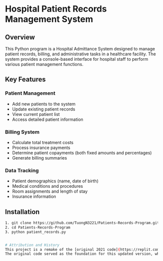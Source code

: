 # Hospital Patient Records Management System

## Overview
This Python program is a Hospital Admittance System designed to manage patient records, billing, and administrative tasks in a healthcare facility. The system provides a console-based interface for hospital staff to perform various patient management functions.

## Key Features

### Patient Management
- Add new patients to the system  
- Update existing patient records  
- View current patient list  
- Access detailed patient information  

### Billing System
- Calculate total treatment costs  
- Process insurance payments  
- Determine patient copayments (both fixed amounts and percentages)  
- Generate billing summaries

### Data Tracking
- Patient demographics (name, date of birth)  
- Medical conditions and procedures  
- Room assignments and length of stay  
- Insurance information  

## Installation

```bash
1. git clone https://github.com/TuongN3221/Patients-Records-Program.git
2. cd Patients-Records-Program
3. python patient_records.py


# Attribution and History
This project is a remake of the [original 2021 code](https://replit.com/@TuongNguyen4/full-hospital-code?v=1). created by Tuong Nguyen in 2021. 
The original code served as the foundation for this updated version, which is being modernized and expanded in March 2025.



